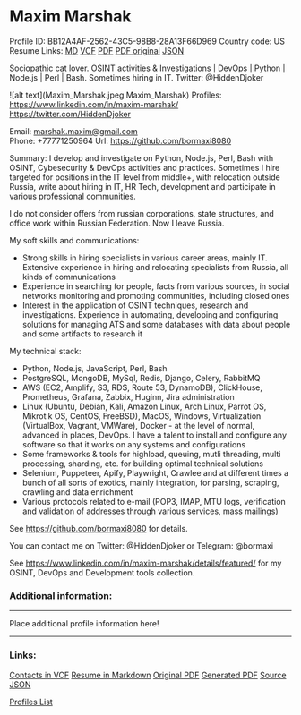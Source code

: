 # Maxim Marshak

Profile ID: BB12A4AF-2562-43C5-98B8-28A13F66D969
Country code: US
Resume Links: [MD](Maxim_Marshak.md)  [VCF](Maxim_Marshak.vcf)  [PDF](Maxim_Marshak.pdf)  [PDF original](Maxim_Marshak.original.pdf)  [JSON](Maxim_Marshak.resume.json)

Sociopathic cat lover. OSINT activities & Investigations | DevOps | Python | Node.js | Perl | Bash. Sometimes hiring in IT. Twitter: @HiddenDjoker

![alt text](Maxim_Marshak.jpeg Maxim_Marshak)
Profiles:
https://www.linkedin.com/in/maxim-marshak/
https://twitter.com/HiddenDjoker

Email: <a href='mailto:marshak.maxim@gmail.com'>marshak.maxim@gmail.com</a>  
Phone: +77771250964
Url: https://github.com/bormaxi8080

Summary:
I develop and investigate on Python, Node.js, Perl, Bash with OSINT, Cybesecurity & DevOps activities and practices. Sometimes I hire targeted for positions in the IT level from middle+, with relocation outside Russia, write about hiring in IT, HR Tech, development and participate in various professional communities.

I do not consider offers from russian corporations, state structures, and office work within Russian Federation. Now I leave Russia.

My soft skills and communications:

- Strong skills in hiring specialists in various career areas, mainly IT. Extensive experience in hiring and relocating specialists from Russia, all kinds of communications 
- Experience in searching for people, facts from various sources, in social networks monitoring and promoting communities, including closed ones 
- Interest in the application of OSINT techniques, research and investigations. Experience in automating, developing and configuring solutions for managing ATS and some databases with data about people and some artifacts to research it

My technical stack:

- Python, Node.js, JavaScript, Perl, Bash
- PostgreSQL, MongoDB, MySql, Redis, Django, Celery, RabbitMQ
- AWS (EC2, Amplify, S3, RDS, Route 53, DynamoDB), ClickHouse, Prometheus, Grafana, Zabbix, Huginn, Jira administration
- Linux (Ubuntu, Debian, Kali, Amazon Linux, Arch Linux, Parrot OS, Mikrotik OS, CentOS, FreeBSD), MacOS, Windows, Virtualization (VirtualBox, Vagrant, VMWare), Docker - at the level of normal, advanced in places, DevOps. I have a talent to install and configure any software so that it works on any systems and configurations
- Some frameworks & tools for highload, queuing, mutli threading, multi processing, sharding, etc. for building optimal technical solutions
- Selenium, Puppeteer, Apify, Playwright, Crawlee and at different times a bunch of all sorts of exotics, mainly integration, for parsing, scraping, crawling and data enrichment
- Various protocols related to e-mail (POP3, IMAP, MTU logs, verification and validation of addresses through various services, mass mailings)

See https://github.com/bormaxi8080 for details.

You can contact me on Twitter: @HiddenDjoker or Telegram: @bormaxi

See https://www.linkedin.com/in/maxim-marshak/details/featured/ for my OSINT, DevOps and Development tools collection.

### Additional information:
----

Place additional profile information here!

----
### Links:
[Contacts in VCF](Maxim_Marshak.vcf)
[Resume in Markdown](Maxim_Marshak.md)
[Original PDF](Maxim_Marshak.original.pdf)
[Generated PDF](Maxim_Marshak.pdf)
[Source JSON](Maxim_Marshak.resume.json)

[Profiles List](/profiles.md)
